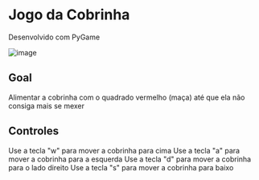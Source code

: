 # Jogo da Cobrinha

Desenvolvido com PyGame

![image](https://user-images.githubusercontent.com/96242187/207252848-8f0bf6b2-197b-4c49-a8c8-05c8acd65e6b.png)

## Goal

Alimentar a cobrinha com o quadrado vermelho (maça) até que ela não consiga mais se mexer

## Controles

Use a tecla "w" para mover a cobrinha para cima
Use a tecla "a" para mover a cobrinha para a esquerda
Use a tecla "d" para mover a cobrinha para o lado direito
Use a tecla "s" para mover a cobrinha para baixo
